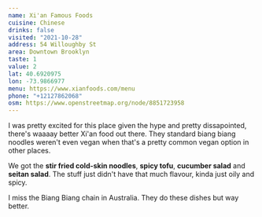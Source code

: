 ```yaml
---
name: Xi'an Famous Foods
cuisine: Chinese
drinks: false
visited: "2021-10-28"
address: 54 Willoughby St
area: Downtown Brooklyn
taste: 1
value: 2
lat: 40.6920975
lon: -73.9866977
menu: https://www.xianfoods.com/menu
phone: "+12127862068"
osm: https://www.openstreetmap.org/node/8851723958
---
```


I was pretty excited for this place given the hype and pretty dissapointed, there's waaaay better Xi'an food out there. They standard biang biang noodles weren't even vegan when that's a pretty common vegan option in other places.

We got the **stir fried cold-skin noodles**, **spicy tofu**, **cucumber salad** and **seitan salad**. The stuff just didn't have that much flavour, kinda just oily and spicy. 

I miss the Biang Biang chain in Australia. They do these dishes but way better.
